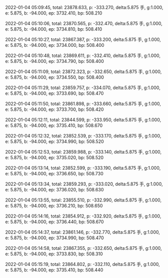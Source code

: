 2022-01-04 05:09:45, total: 23878.633, p: -333.270, delta:5.875 手, g:1.000, e: 5.875, b: -94.000, ep: 3732.410, bp: 508.210

2022-01-04 05:10:06, total: 23870.565, p: -332.470, delta:5.875 手, g:1.000, e: 5.875, b: -94.000, ep: 3734.810, bp: 508.410

2022-01-04 05:10:27, total: 23867.387, p: -333.200, delta:5.875 手, g:1.000, e: 5.875, b: -94.000, ep: 3734.000, bp: 508.400

2022-01-04 05:10:48, total: 23869.611, p: -332.410, delta:5.875 手, g:1.000, e: 5.875, b: -94.000, ep: 3734.790, bp: 508.400

2022-01-04 05:11:09, total: 23872.323, p: -332.650, delta:5.875 手, g:1.000, e: 5.875, b: -94.000, ep: 3734.550, bp: 508.400

2022-01-04 05:11:29, total: 23859.757, p: -334.070, delta:5.875 手, g:1.000, e: 5.875, b: -94.000, ep: 3733.690, bp: 508.470

2022-01-04 05:11:50, total: 23861.898, p: -333.660, delta:5.875 手, g:1.000, e: 5.875, b: -94.000, ep: 3733.700, bp: 508.420

2022-01-04 05:12:11, total: 23844.599, p: -333.950, delta:5.875 手, g:1.000, e: 5.875, b: -94.000, ep: 3735.410, bp: 508.670

2022-01-04 05:12:32, total: 23852.539, p: -333.170, delta:5.875 手, g:1.000, e: 5.875, b: -94.000, ep: 3734.990, bp: 508.520

2022-01-04 05:12:53, total: 23859.988, p: -333.140, delta:5.875 手, g:1.000, e: 5.875, b: -94.000, ep: 3735.020, bp: 508.520

2022-01-04 05:13:14, total: 23852.599, p: -333.190, delta:5.875 手, g:1.000, e: 5.875, b: -94.000, ep: 3736.650, bp: 508.730

2022-01-04 05:13:34, total: 23859.293, p: -333.020, delta:5.875 手, g:1.000, e: 5.875, b: -94.000, ep: 3736.020, bp: 508.630

2022-01-04 05:13:55, total: 23855.510, p: -332.990, delta:5.875 手, g:1.000, e: 5.875, b: -94.000, ep: 3736.210, bp: 508.650

2022-01-04 05:14:16, total: 23854.912, p: -332.920, delta:5.875 手, g:1.000, e: 5.875, b: -94.000, ep: 3736.440, bp: 508.670

2022-01-04 05:14:37, total: 23861.146, p: -332.770, delta:5.875 手, g:1.000, e: 5.875, b: -94.000, ep: 3734.990, bp: 508.470

2022-01-04 05:14:58, total: 23867.355, p: -332.650, delta:5.875 手, g:1.000, e: 5.875, b: -94.000, ep: 3733.830, bp: 508.310

2022-01-04 05:15:19, total: 23864.802, p: -332.110, delta:5.875 手, g:1.000, e: 5.875, b: -94.000, ep: 3735.410, bp: 508.440